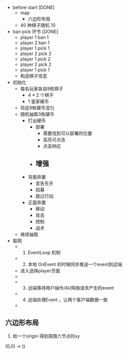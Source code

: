 - before start [DONE]
    - map 
        - 六边形布局
    - 40 种棋子随机 10 
- ban pick 环节 [DONE]
    - player 1 ban 1
    - player 2 ban 1
    - player 1 pick 1
    - player 2 pick 2
    - player 1 pick 2
    - player 2 pick 2
    - player 1 pick 1
    - 构造棋子信息
- 初始化
    - 每名玩家各自9枚棋子
        - 4 * 2 个棋子
        - 1 皇家硬币
    - 将这9枚硬币混匀
    - 随机抽取3枚硬币
        - 打出硬币
            - 部署
                - 需要找到可以部署的位置
                - 高亮可点击
                - 点击响应
            - 增强
                - 
        - 背面弃置
            - 宣告先手
            - 招募
            - 跳过行动
        - 正面弃置
            - 移动
            - 攻击
            - 控制     
            - 战术  
    - 继续抽取
- 联网
    - 1. EventLoop 机制
    - 2. 本地 OnEvent 的时候同步推送一个event到远端
    - 进入选择player页面
    - 
    - 3. 远端等待用户操作/AI/网络请求产生的event
    - 4. 远端处理Event ，让两个客户端数据一致
    -
    



## 六边形布局

1. 给一个origin 得到周围六节点的xy

(0,0) -> 
()
